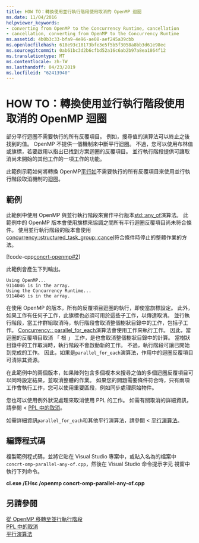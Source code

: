 ```yaml
---
title: HOW TO：轉換使用並行執行階段使用取消的 OpenMP 迴圈
ms.date: 11/04/2016
helpviewer_keywords:
- converting from OpenMP to the Concurrency Runtime, cancellation
- cancellation, converting from OpenMP to the Concurrency Runtime
ms.assetid: 4b0b3c33-bfa9-4e96-ae08-aef245a39cbb
ms.openlocfilehash: 618e93c18173bfe3e5f5b5f3058a8bb3d61e98ec
ms.sourcegitcommit: 0ab61bc3d2b6cfbd52a16c6ab2b97a8ea1864f12
ms.translationtype: MT
ms.contentlocale: zh-TW
ms.lasthandoff: 04/23/2019
ms.locfileid: "62413940"
---
```

# <a name="how-to-convert-an-openmp-loop-that-uses-cancellation-to-use-the-concurrency-runtime"></a>HOW TO：轉換使用並行執行階段使用取消的 OpenMP 迴圈

部分平行迴圈不需要執行的所有反覆項目。 例如，搜尋值的演算法可以終止之後找到的值。 OpenMP 不提供一個機制來中斷平行迴圈。 不過，您可以使用布林值或旗標，若要啟用以指出已找到方案迴圈的反覆項目。 並行執行階段提供可讓取消尚未開始的其他工作的一項工作的功能。

此範例示範如何將轉換 OpenMP[平行](../../parallel/concrt/how-to-use-parallel-invoke-to-write-a-parallel-sort-routine.md#parallel)[如](../../parallel/openmp/reference/for-openmp.md)不需要執行的所有反覆項目來使用並行執行階段取消機制的迴圈。

## <a name="example"></a>範例

此範例中使用 OpenMP 與並行執行階段來實作平行版本[std::any_of](../../standard-library/algorithm-functions.md#any_of)演算法。 此範例中的 OpenMP 版本會使用旗標來協調之間所有平行迴圈反覆項目尚未符合條件。 使用並行執行階段的版本會使用[concurrency::structured_task_group::cancel](reference/structured-task-group-class.md#cancel)符合條件時停止的整體作業的方法。

[!code-cpp[concrt-openmp#2](../../parallel/concrt/codesnippet/cpp/convert-an-openmp-loop-that-uses-cancellation_1.cpp)]

此範例會產生下列輸出。

```Output
Using OpenMP...
9114046 is in the array.
Using the Concurrency Runtime...
9114046 is in the array.
```

在使用 OpenMP 的版本，所有的反覆項目迴圈的執行，即使當旗標設定。 此外，如果工作有任何子工作，此旗標也必須可用於這些子工作，以傳達取消。 並行執行階段，當工作群組取消時，執行階段會取消整個樹狀目錄中的工作，包括子工作。 [Concurrency:: parallel_for_each](reference/concurrency-namespace-functions.md#parallel_for_each)演算法會使用工作來執行工作。 因此，當迴圈的反覆項目取消 「 根 」 工作，是也會取消整個樹狀目錄中的計算。 當樹狀目錄中的工作取消時，執行階段不會啟動新的工作。 不過，執行階段可讓已開始到完成的工作。 因此，如果是`parallel_for_each`演算法，作用中的迴圈反覆項目可清除其資源。

在此範例中的兩個版本，如果陣列包含多個複本来搜尋之值的多個迴圈反覆項目可以同時設定結果，並取消整體的作業。 如果您的問題需要條件符合時，只有兩項工作會執行工作，您可以使用重要區段，例如同步處理原始物件。

您也可以使用例外狀況處理來取消使用 PPL 的工作。 如需有關取消的詳細資訊，請參閱 < [PPL 中的取消](cancellation-in-the-ppl.md)。

如需詳細資訊`parallel_for_each`和其他平行演算法，請參閱 <<c2> [ 平行演算法](../../parallel/concrt/parallel-algorithms.md)。

## <a name="compiling-the-code"></a>編譯程式碼

複製範例程式碼，並將它貼在 Visual Studio 專案中，或貼入名為的檔案中`concrt-omp-parallel-any-of.cpp`，然後在 Visual Studio 命令提示字元 視窗中執行下列命令。

**cl.exe /EHsc /openmp concrt-omp-parallel-any-of.cpp**

## <a name="see-also"></a>另請參閱

[從 OpenMP 移轉至並行執行階段](../../parallel/concrt/migrating-from-openmp-to-the-concurrency-runtime.md)<br/>
[PPL 中的取消](cancellation-in-the-ppl.md)<br/>
[平行演算法](../../parallel/concrt/parallel-algorithms.md)
